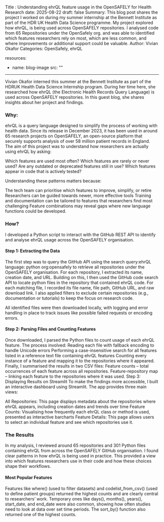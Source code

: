 Title : Understanding ehrQL feature usage in the OpenSAFELY for Health Research
date: 2025-08-22
draft: false
Summary: This blog post shares the project I worked on during my summer internship at the Bennett Institute as part of the HDR UK Health Data Science programme. My project explored how ehrQL, is being used across OpenSAFELY repositories. I analysed code from 65 Repositories under the OpenSafely org. and was able to identified which features researchers rely on most, which are less common, and where improvements or additional support could be valuable.
Author: Vivian Okafor
Categories: OpenSafely, ehrQL

resources:
  - name: blog-image
    src: ""
---
Vivian Okafor interned this summer at the Bennett Institute as part of the HDRUK Health Data Science Internship program. During her time here, she researched how ehrQL (the Electronic Health Records Query Language) is used across OpenSAFELY repositories. In this guest blog, she shares insights about her project and findings.

### Why:
ehrQL is a query language designed to simplify the process of working with health data. Since its release in December 2023, it has been used in around 65 research projects on OpenSAFELY, an open-source platform that securely supports analysis of over 58 million patient records in England.
The aim of this project was to understand how researchers are actually using ehrQL by asking:

Which features are used most often?
Which features are rarely or never used?
Are any outdated or deprecated features still in use?
Which features appear in code that is actively tested?

Understanding these patterns matters because:

The tech team can prioritise which features to improve, simplify, or retire
Researchers can be guided towards newer, more effective tools
Training and documentation can be tailored to features that researchers find most challenging
Feature combinations may reveal gaps where new language functions could be developed.

### How?
I developed a Python script to interact with the GitHub REST API to identify and analyse ehrQL usage across the OpenSAFELY organisation. 

#### Step 1: Extracting the Data
The first step was to query the GitHub API using the search query:ehrQL language: python org:opensafely to retrieve all repositories under the OpenSAFELY organisation. For each repository, I extracted its name, creation date, and URL. Building on this, I then used the GitHub code search API to locate python files in the repository that contained ehrQL code. 
For each matching file, I recorded its file name, file path, GitHub URL, and raw download link. I also applied filters to exclude certain repositories (e.g., documentation or tutorials) to keep the focus on research code.

All identified files were then downloaded locally, with logging and error handling in place to track issues like possible failed requests or encoding errors.

#### Step 2:  Parsing Files and Counting Features
Once downloaded, I parsed the Python files to count usage of each ehrQL feature. The process involved:
Reading each file with fallback encoding to handle Unicode errors
Performing a case-insensitive search for all features listed in a reference text file containing ehrQL features
Counting every instance of a feature and mapping it to the repositories where it appeared.
Finally, I summarised the results in two CSV files:
Feature counts – total occurrences of each feature across all repositories.
Feature-repository map – linking each feature to the repositories where it was used.
Step 3: Displaying Results on Streamlit 
To make the findings more accessible, I built an interactive dashboard using Streamlit. The app provides three main views:

All Repositories: This page displays metadata about the repositories where ehrQL appears, including creation dates and trends over time
Feature Counts: Visualising how frequently each ehrQL class or method is used, presented as interactive barcharts 
Feature Details: This page allows users to select an individual feature and see which repositories use it.

### The Results 
In my analysis, I reviewed around 65 repositories and 301 Python files containing ehrQL from across the OpenSAFELY GitHub organisation. I found clear patterns in how ehrQL is being used in practice. This provided a view into  which features researchers use in their code and how these choices shape their workflows.

#### Most Popular Features 
Features like where() (used to filter datasets) and codelist_from_csv() (used to define patient groups) returned the highest counts and are clearly central to researchers’ work. Temporary ones like days(), months(), years(), start_date, and end_date were also common, showing how often studies need to look at data over set time periods. The sort_by() function also returned one of the highest counts.





    
